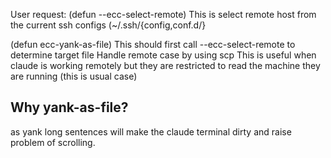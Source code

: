 <!-- ---
!-- Timestamp: 2025-07-01 03:49:28
!-- Author: ywatanabe
!-- File: /home/ywatanabe/.emacs.d/lisp/emacs-claude-code/src/about_yank-as-file.md
!-- --- -->


User request:
(defun --ecc-select-remote)
This is select remote host from the current ssh configs (~/.ssh/{config,conf.d/}

(defun ecc-yank-as-file)
This should first call --ecc-select-remote to determine target file
Handle remote case by using scp
This is useful when claude is working remotely but they are restricted to read the machine they are running (this is usual case)

## Why yank-as-file?
as yank long sentences will make the claude terminal dirty and raise problem of scrolling.

<!-- EOF -->